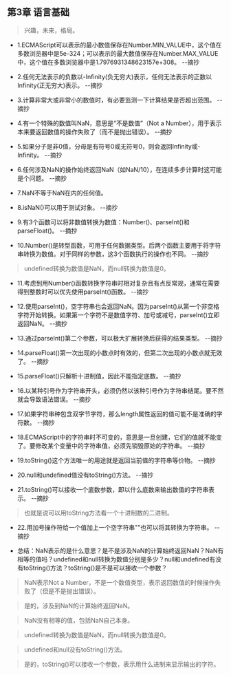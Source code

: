 ## 第3章 语言基础

>兴趣，未来，格局。

- 1.ECMAScript可以表示的最小数值保存在Number.MIN_VALUE中，这个值在多数浏览器中是5e-324；可以表示的最大数值保存在Number.MAX_VALUE中，这个值在多数浏览器中是1.7976931348623157e+308。 --摘抄

- 2.任何无法表示的负数以-Infinity(负无穷大)表示，任何无法表示的正数以Infinity(正无穷大)表示。 --摘抄

- 3.计算非常大或非常小的数值时，有必要监测一下计算结果是否超出范围。 --摘抄

- 4.有一个特殊的数值叫NaN，意思是“不是数值”（Not a Number），用于表示本来要返回数值的操作失败了（而不是抛出错误）。 --摘抄

- 5.如果分子是非0值，分母是有符号0或无符号0，则会返回Infinity或-Infinity。 --摘抄

- 6.任何涉及NaN的操作始终返回NaN（如NaN/10），在连续多步计算时这可能是个问题。 --摘抄

- 7.NaN不等于NaN在内的任何值。

- 8.isNaN()可以用于测试对象。 --摘抄

- 9.有3个函数可以将非数值转换为数值：Number()、parseInt()和parseFloat()。 --摘抄

- 10.Number()是转型函数，可用于任何数据类型。后两个函数主要用于将字符串转换为数值。对于同样的参数，这3个函数执行的操作也不同。 --摘抄

>undefined转换为数值是NaN，而null转换为数值是0。

- 11.考虑到用Number()函数转换字符串时相对复杂且有点反常规，通常在需要得到整数时可以优先使用parseInt()函数。 --摘抄

- 12.使用parseInt()，空字符串也会返回NaN。因为parseInt()从第一个非空格字符开始转换。如果第一个字符不是数值字符、加号或减号，parseInt()立即返回NaN。 --摘抄

- 13.通过parseInt()第二个参数，可以极大扩展转换后获得的结果类型。 --摘抄

- 14.parseFloat()第一次出现的小数点时有效的，但第二次出现的小数点就无效了。 --摘抄

- 15.parseFloat()只解析十进制值，因此不能指定底数。 --摘抄

- 16.以某种引号作为字符串开头，必须仍然以该种引号作为字符串结尾。要不然就会导致语法错误。 --摘抄

- 17.如果字符串种包含双字节字符，那么length属性返回的值可能不是准确的字符数。 --摘抄

- 18.ECMAScript中的字符串时不可变的，意思是一旦创建，它们的值就不能变了。要修改某个变量中的字符串值，必须先销毁原始的字符串。 --摘抄

- 19.toString()这个方法唯一的用途就是返回当前值的字符串等价物。 --摘抄

- 20.null和undefined值没有toString()方法。 --摘抄

- 21.toString()可以接收一个底数参数，即以什么底数来输出数值的字符串表示。 --摘抄

>也就是说可以用toString方法看一个十进制数的二进制。

- 22.用加号操作符给一个值加上一个空字符串""也可以将其转换为字符串。 --摘抄

- 总结：NaN表示的是什么意思？是不是涉及NaN的计算始终返回NaN？NaN有相等的值吗？undefined和null转换为数值分别是多少？null和undefined有没有toString()方法？toString()是不是可以接收一个参数？

>NaN表示Not a Number，不是一个数值类型，表示返回数值的时候操作失败了（但是不是抛出错误）。

>是的，涉及到NaN的计算始终返回NaN。

>NaN没有相等的值，包括NaN自己本身。

>undefined转换为数值是NaN，而null转换为数值是0。

>undefined和null没有toString()方法。

>是的，toString()可以接收一个参数，表示用什么进制来显示输出的字符。
